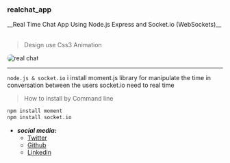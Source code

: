 <h3>realchat_app</h3>
__Real Time Chat App Using Node.js Express and Socket.io (WebSockets)__
<br>

<br>

>Design use Css3 Animation

<img style="border-radius:59px" src="https://gcdn.pbrd.co/images/2GTFxEjKymGv.jpg" alt='real chat'>

***

`node.js & socket.io`
i install moment.js library for manipulate the time in conversation between the users
socket.io need to real time 

>How to install by Command line

```bash
npm install moment
npm install socket.io 
```


* ***social media:***
   * [Twitter](https://www.twitter.com/rachidlion7)
   * [Github](https://github.com/rachid-frontdev)
   * [Linkedin](https://www.linkedin.com/in/RachidBenharzallah)
